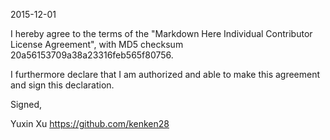 2015-12-01

I hereby agree to the terms of the "Markdown Here Individual Contributor License Agreement", with MD5 checksum 20a56153709a38a23316feb565f80756.

I furthermore declare that I am authorized and able to make this agreement and sign this declaration.

Signed,

Yuxin Xu https://github.com/kenken28
